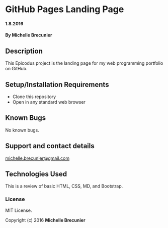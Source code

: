 # GitHub Pages Landing Page

#### 1.8.2016

#### By Michelle Brecunier

## Description

This Epicodus project is the landing page for my web programming portfolio on GitHub.

## Setup/Installation Requirements

* Clone this repository
* Open in any standard web browser

## Known Bugs

No known bugs.

## Support and contact details

michelle.brecunier@gmail.com

## Technologies Used

This is a review of basic HTML, CSS, MD, and Bootstrap.

### License
MIT License.

Copyright (c) 2016 **Michelle Brecunier**
